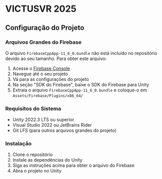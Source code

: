 # VICTUSVR 2025

## Configuração do Projeto

### Arquivos Grandes do Firebase

O arquivo `FirebaseCppApp-11_6_0.bundle` não está incluído no repositório devido ao seu tamanho. Para obter este arquivo:

1. Acesse o [Firebase Console](https://console.firebase.google.com)
2. Navegue até o seu projeto
3. Vá para as configurações do projeto
4. Na seção "SDK do Firebase", baixe o SDK do Firebase para Unity
5. Extraia o arquivo `FirebaseCppApp-11_6_0.bundle` e coloque-o em `Assets/Firebase/Plugins/x86_64/`

### Requisitos do Sistema

- Unity 2022.3 LTS ou superior
- Visual Studio 2022 ou JetBrains Rider
- Git LFS (para outros arquivos grandes do projeto)

### Instalação

1. Clone o repositório
2. Instale as dependências do Unity
3. Siga as instruções acima para obter o arquivo do Firebase
4. Abra o projeto no Unity 